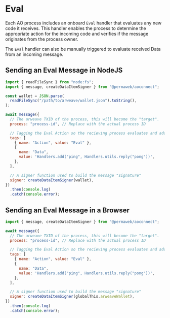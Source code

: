 # Eval

Each AO process includes an onboard `Eval` handler that evaluates any new code it receives. This handler enables the process to determine the appropriate action for the incoming code and verifies if the message originates from the process owner.

The `Eval` handler can also be manually triggered to evaluate received Data from an incoming message.

## Sending an Eval Message in NodeJS

```js
import { readFileSync } from "node:fs";
import { message, createDataItemSigner } from "@permaweb/aoconnect";

const wallet = JSON.parse(
  readFileSync("/path/to/arweave/wallet.json").toString(),
);

await message({
  // The arweave TXID of the process, this will become the "target".
  process: "process-id", // Replace with the actual process ID

  // Tagging the Eval Action so the recieving process evaluates and adds the new Handler from the Data field.
  tags: [
    { name: "Action", value: "Eval" },
    {
      name: "Data",
      value: 'Handlers.add("ping", Handlers.utils.reply("pong"))',
    },
  ],

  // A signer function used to build the message "signature"
  signer: createDataItemSigner(wallet),
})
  .then(console.log)
  .catch(console.error);
```

## Sending an Eval Message in a Browser

```js
import { message, createDataItemSigner } from "@permaweb/aoconnect";

await message({
  // The arweave TXID of the process, this will become the "target".
  process: "process-id", // Replace with the actual process ID

  // Tagging the Eval Action so the recieving process evaluates and adds the new Handler from the Data field.
  tags: [
    { name: "Action", value: "Eval" },
    {
      name: "Data",
      value: 'Handlers.add("ping", Handlers.utils.reply("pong"))',
    },
  ],

  // A signer function used to build the message "signature"
  signer: createDataItemSigner(globalThis.arweaveWallet),
})
  .then(console.log)
  .catch(console.error);
```
